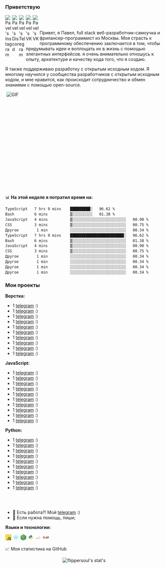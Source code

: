 ### Приветствую
<a href="https://www.instagram.com/skvortsovpav/">
  <img align="left" alt="Pavel's Instagram" width="22px" src="https://raw.githubusercontent.com/hussainweb/hussainweb/main/icons/instagram.png" />
</a>
<a href="https://discordapp.com/users/694561171986186330/">
  <img align="left" alt="Pavel's Discord" width="22px" src="https://raw.githubusercontent.com/peterthehan/peterthehan/master/assets/discord.svg" />
</a>
<a href="https://t.me/ricardosql" target="_blank">
      <img align="left" alt="Pavel's Telegram" width="22px"
src="https://cdn-icons-png.flaticon.com/512/2111/2111646.png" />
</a>
<a href="https://vk.com/sergeevmaximus" target="_blank">
      <img align="left" alt="Pavel's VK" width="22px"
src="https://cdn-icons-png.flaticon.com/512/145/145813.png" />
</a>
<a href="https://vk.com/sergeevmaximus" target="_blank">
      <img align="left" alt="Pavel's VK" width="22px"
src="https://cdn-icons-png.flaticon.com/512/145/145813.png" />
</a>

<br />
<br />

Привет, я Павел, full stack веб-разработчик-самоучка и фрилансер-программист из Москвы. Моя страсть к программному обеспечению заключается в том, чтобы придумывать идеи и воплощать их в жизнь с помощью элегантных интерфейсов. я очень внимательно отношусь к опыту, архитектуре и качеству кода того, что я создаю.

Я также поддерживаю разработку с открытым исходным кодом. Я многому научился у сообщества разработчиков с открытым исходным кодом, и мне нравится, как происходит сотрудничество и обмен знаниями с помощью open-source.

  <img align="right" alt="GIF" src="https://github.com/abhisheknaiidu/abhisheknaiidu/blob/master/code.gif?raw=true" width="500" height="328" />

📊 **На этой неделе я потратил время на:**
<!--START_SECTION:waka-->

```txt
TypeScript   7 hrs 9 mins    █████████░   96.62 %
Bash         6 mins          ▒░░░░░░░░░   01.38 %
JavaScript   4 mins          ▒░░░░░░░░░░░░░░░░░░░░░░░░   00.90 %
CSS          3 mins          ▒░░░░░░░░░░░░░░░░░░░░░░░░   00.75 %
Другое        1 min          ░░░░░░░░░░░░░░░░░░░░░░░░░   00.34 %
TypeScript   7 hrs 9 mins    ████████████████████████░   96.62 %
Bash         6 mins          ▒░░░░░░░░░░░░░░░░░░░░░░░░   01.38 %
JavaScript   4 mins          ▒░░░░░░░░░░░░░░░░░░░░░░░░   00.90 %
CSS          3 mins          ▒░░░░░░░░░░░░░░░░░░░░░░░░   00.75 %
Другое        1 min          ░░░░░░░░░░░░░░░░░░░░░░░░░   00.34 %
Другое        1 min          ░░░░░░░░░░░░░░░░░░░░░░░░░   00.34 %
Другое        1 min          ░░░░░░░░░░░░░░░░░░░░░░░░░   00.34 %
Другое        1 min          ░░░░░░░░░░░░░░░░░░░░░░░░░   00.34 %
```

<!--END_SECTION:waka-->

### Мои проекты

**Верстка:** 

- 1  [telegram](https://t.me/ricardosql) :)
- 1  [telegram](https://t.me/ricardosql) :)
- 1  [telegram](https://t.me/ricardosql) :)
- 1  [telegram](https://t.me/ricardosql) :)
- 1  [telegram](https://t.me/ricardosql) :)
- 1  [telegram](https://t.me/ricardosql) :)
- 1  [telegram](https://t.me/ricardosql) :)
- 1  [telegram](https://t.me/ricardosql) :)
- 1  [telegram](https://t.me/ricardosql) :)
- 1  [telegram](https://t.me/ricardosql) :)

**JavaScript:** 

- 1  [telegram](https://t.me/ricardosql) :)
- 1  [telegram](https://t.me/ricardosql) :)
- 1  [telegram](https://t.me/ricardosql) :)
- 1  [telegram](https://t.me/ricardosql) :)
- 1  [telegram](https://t.me/ricardosql) :)
- 1  [telegram](https://t.me/ricardosql) :)
- 1  [telegram](https://t.me/ricardosql) :)
- 1  [telegram](https://t.me/ricardosql) :)
- 1  [telegram](https://t.me/ricardosql) :)
- 1  [telegram](https://t.me/ricardosql) :)

**Python:** 

- 1  [telegram](https://t.me/ricardosql) :)
- 1  [telegram](https://t.me/ricardosql) :)
- 1  [telegram](https://t.me/ricardosql) :)
- 1  [telegram](https://t.me/ricardosql) :)
- 1  [telegram](https://t.me/ricardosql) :)
- 1  [telegram](https://t.me/ricardosql) :)
- 1  [telegram](https://t.me/ricardosql) :)
- 1  [telegram](https://t.me/ricardosql) :)
- 1  [telegram](https://t.me/ricardosql) :)
- 1  [telegram](https://t.me/ricardosql) :)

<br />
<br />

- 💼 Есть работа?! Мой [telegram](https://t.me/ricardosql) :)
- 💬 Если нужна помощь, пиши;

**Языки и технологии:**  

<code><img height="20" src="https://raw.githubusercontent.com/github/explore/80688e429a7d4ef2fca1e82350fe8e3517d3494d/topics/javascript/javascript.png"></code>
<code><img height="20" src="https://raw.githubusercontent.com/github/explore/80688e429a7d4ef2fca1e82350fe8e3517d3494d/topics/react/react.png"></code>
<code><img height="20" src="https://raw.githubusercontent.com/github/explore/80688e429a7d4ef2fca1e82350fe8e3517d3494d/topics/nodejs/nodejs.png"></code>
<code><img height="20" src="https://raw.githubusercontent.com/github/explore/80688e429a7d4ef2fca1e82350fe8e3517d3494d/topics/python/python.png"></code>
<code><img height="20" src="https://raw.githubusercontent.com/github/explore/80688e429a7d4ef2fca1e82350fe8e3517d3494d/topics/mysql/mysql.png"></code>
<code><img height="20" src="https://raw.githubusercontent.com/github/explore/80688e429a7d4ef2fca1e82350fe8e3517d3494d/topics/git/git.png"></code>

📈 Моя статистика на GitHub

<p align="center"> <img src="https://github-readme-stats.vercel.app/api?username=flippersoul&show_icons=true&theme=gotham" alt="flippersoul's stat's" />



